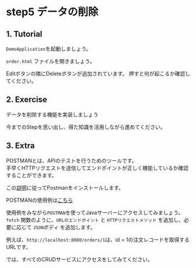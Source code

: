 # step5 データの削除

## 1. Tutorial

`DemoApplication`を起動しましょう。

`order.html` ファイルを開きましょう。

Editボタンの隣にDeleteボタンが追加されています。
押すと何が起こるか確認してください。

## 2. Exercise

データを削除する機能を実装しましょう

今までのStepを思い出し、得た知識を活用しながら進めてください。


## 3. Extra
POSTMANとは、APIのテストを行うためのツールです。  
手早くHTTPリクエストを送信してエンドポイントが正しく機能しているか確認することができます。

この[説明](https://yu-report.com/entry/postman/)に従ってPostmanをインストールします。  

POSTMANの使用例は[こちら](https://rainbow-engine.com/postman-howto-intro/)
  
使用例をみながら`POSTMAN`を使ってJavaサーバーにアクセスしてみましょう。
`fetch` 関数のように、`URLのエンドポイント` と `HTTPリクエストメソッド` を追加し、必要に応じて `JSON`ボディ を追加します。
      
例えば、`http://localhost:8080/orders/1`は、id = 1の注文レコードを取得するURLです。

では、すべてのCRUDサービスにアクセスをしてみてください。

